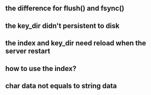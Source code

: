 ## the difference for flush() and fsync()
## the key_dir didn't persistent to disk
## the index and key_dir need reload when the server restart
## how to use the index?
## char data not equals to string data
